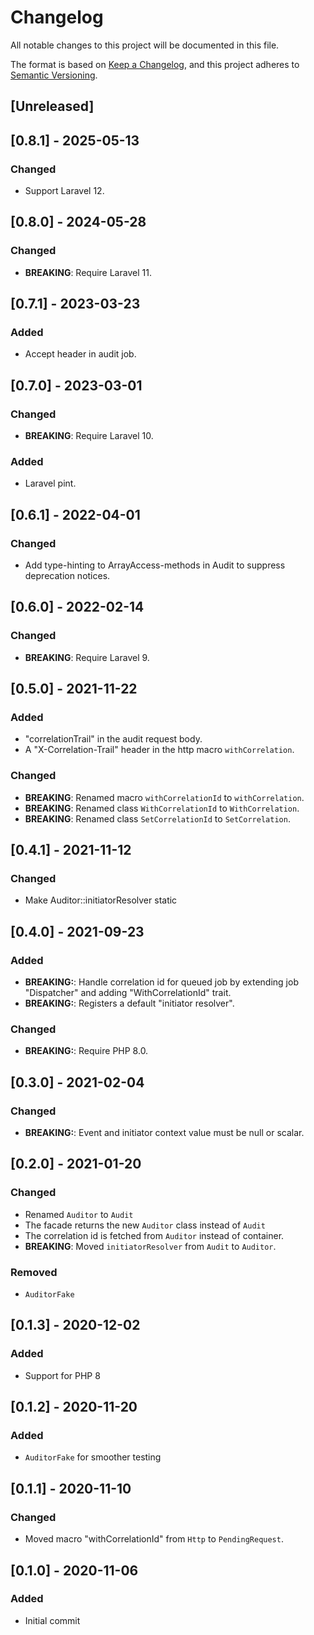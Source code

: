 # Changelog

All notable changes to this project will be documented in this file.

The format is based on [Keep a Changelog](https://keepachangelog.com/en/1.0.0/),
and this project adheres to [Semantic Versioning](https://semver.org/spec/v2.0.0.html).

## [Unreleased]


## [0.8.1] - 2025-05-13

### Changed
- Support Laravel 12.


## [0.8.0] - 2024-05-28

### Changed
- **BREAKING**: Require Laravel 11.

## [0.7.1] - 2023-03-23

### Added
- Accept header in audit job.

## [0.7.0] - 2023-03-01

### Changed
- **BREAKING**: Require Laravel 10.

### Added
- Laravel pint.

## [0.6.1] - 2022-04-01

### Changed
- Add type-hinting to ArrayAccess-methods in Audit to suppress deprecation notices.

## [0.6.0] - 2022-02-14

### Changed
- **BREAKING**: Require Laravel 9.

## [0.5.0] - 2021-11-22

### Added
- "correlationTrail" in the audit request body.
- A "X-Correlation-Trail" header in the http macro `withCorrelation`.

### Changed
- **BREAKING**: Renamed macro `withCorrelationId` to `withCorrelation`.
- **BREAKING**: Renamed class `WithCorrelationId` to `WithCorrelation`.
- **BREAKING**: Renamed class `SetCorrelationId` to `SetCorrelation`.

## [0.4.1] - 2021-11-12

### Changed
- Make Auditor::initiatorResolver static

## [0.4.0] - 2021-09-23

### Added
- **BREAKING:**: Handle correlation id for queued job by extending job "Dispatcher" and adding "WithCorrelationId" trait.
- **BREAKING:**: Registers a default "initiator resolver".

### Changed
- **BREAKING:**: Require PHP 8.0.

## [0.3.0] - 2021-02-04

### Changed
- **BREAKING:**: Event and initiator context value must be null or scalar.

## [0.2.0] - 2021-01-20

### Changed
- Renamed `Auditor` to `Audit`
- The facade returns the new `Auditor` class instead of `Audit`
- The correlation id is fetched from `Auditor` instead of container.
- **BREAKING**: Moved `initiatorResolver` from `Audit` to `Auditor`.

### Removed
- `AuditorFake`

## [0.1.3] - 2020-12-02

### Added
- Support for PHP 8

## [0.1.2] - 2020-11-20

### Added
- `AuditorFake` for smoother testing

## [0.1.1] - 2020-11-10

### Changed
- Moved macro "withCorrelationId" from `Http` to `PendingRequest`.

## [0.1.0] - 2020-11-06

### Added
- Initial commit
